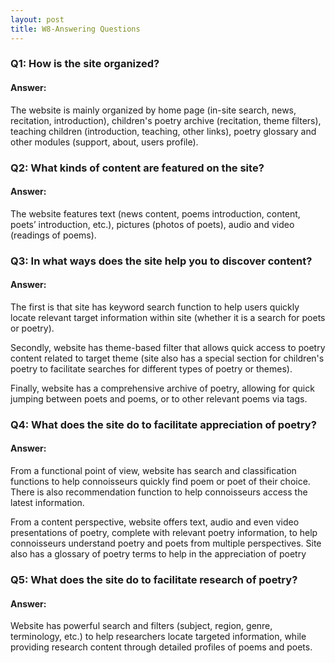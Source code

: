 ```yaml
---
layout: post
title: W8-Answering Questions
---
```


### Q1: How is the site organized?

#### Answer:
The website is mainly organized by home page (in-site search, news, recitation, introduction), children's poetry archive (recitation, theme filters), teaching children (introduction, teaching, other links), poetry glossary and other modules (support, about, users profile).

### Q2: What kinds of content are featured on the site?

#### Answer:
The website features text (news content, poems introduction, content, poets’ introduction, etc.), pictures (photos of poets), audio and video (readings of poems).

### Q3: In what ways does the site help you to discover content?

#### Answer:
The first is that site has keyword search function to help users quickly locate relevant target information within site (whether it is a search for poets or poetry).

Secondly, website has theme-based filter that allows quick access to poetry content related to target theme (site also has a special section for children's poetry to facilitate searches for different types of poetry or themes).

Finally, website has a comprehensive archive of poetry, allowing for quick jumping between poets and poems, or to other relevant poems via tags.

### Q4: What does the site do to facilitate appreciation of poetry?

#### Answer:
From a functional point of view, website has search and classification functions to help connoisseurs quickly find poem or poet of their choice. There is also recommendation function to help connoisseurs access the latest information. 

From a content perspective, website offers text, audio and even video presentations of poetry, complete with relevant poetry information, to help connoisseurs understand poetry and poets from multiple perspectives. Site also has a glossary of poetry terms to help in the appreciation of poetry

### Q5: What does the site do to facilitate research of poetry?

#### Answer:
Website has powerful search and filters (subject, region, genre, terminology, etc.) to help researchers locate targeted information, while providing research content through detailed profiles of poems and poets.
